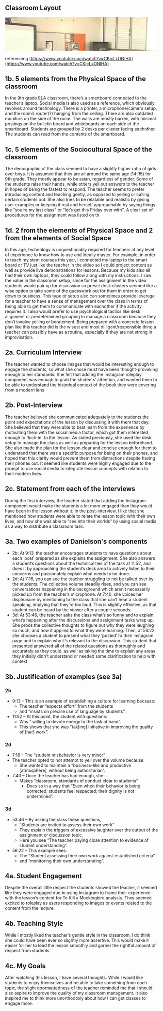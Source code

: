 ## Classroom Layout
![](/extras/class_layout.png)

referencing [https://www.youtube.com/watch?v=CKjcLxONIHA](https://www.youtube.com/watch?v=CKjcLxONIHA)

## 1b. 5 elements from the Physical Space of the classroom 
In the 9th grade ELA classroom, there’s a smartboard connected to the teacher’s laptop. Social media is also used as a reference, which obviously revolves around technology. There is a printer, a microphone/camera setup, and the room’s router(?) hanging from the ceiling. There are also outdated monitors on the side of the room. The walls are mostly barren, with minimal postings on the bulletin board and whiteboards on each side of the smartboard. Students are grouped by 2 desks per cluster facing eachother. The students can read from the contents of the smartboard.  

## 1c. 5 elements of the Sociocultural Space of the classroom 
The demographic of the class seemed to have a slightly higher ratio of girls over boys. It is assumed that they are all around the same age (14-15) for 9th grade. They mostly appear to be asian, regardless of gender. Some of the students raise their hands, while others yell out answers to the teacher in hopes of being the fastest to respond. The teacher seems to prefer introducing content and teaching gently, as opposed to yelling or calling certain students out. She also tries to be relatable and realistic by giving user examples or keeping it real and herself approachable by saying things like "you’re my last class" or "let’s get this Friday over with". A clear set of procedures for the assignment was listed on th

## 1d. 2 from the elements of Physical Space and 2 from the elements of Social Space 
In this age, technology is unquestionably required for teachers at any level of experience to know how to use and ideally master. For example, in order to teach my stem courses this year, I connected my laptop to the smart board or TV just like the teacher in the video so I could project content as well as provide live demonstrations for lessons. Because my kids also all had their own laptops, they could follow along with my instructions. I saw the value in the classroom setup, since for the assignment in the video students would pair up for discussion so preset desk clusters seemed like a wise option to take some of the guesswork out for them in order to get down to business. This type of setup also can sometimes provide leverage for a teacher to have a sense of management over the class in terms of being able to get them to communicate with eachother if the activity requires it. I also would prefer to use psychological tactics like desk alignment or predetermined grouping to manage a classroom because they don’t involve yelling or beratement. Being prepared with a concrete lesson plan like this teacher did is the wisest and most dilligent/responsible thing a teacher can possibly have as a routine, especially if they are not strong in improvisation.

## 2a. Curriculum Interview 
The teacher wanted to choose images that would be interesting enough to engage the students, so what she chose must have been thought-provoking enough to her standards. She felt that adding the Instagram roleplay component was enough to grab the students’ attention, and wanted them to be able to understand the historical context of the book they were covering from a modern lens.

## 2b. Post-Interview 
The teacher believed she communicated adequately to the students the point and expectations of the lesson by discussing it with them that day. She believed that they were able to best learn from the experience by motivating them with the social media factor, which got them interested enough to 'lock-in' to the lesson. As stated previously, she used the desk setup to manage the class as well as preparing for the lesson beforehand. She also made the plan for the lesson clear and concise enough for them to understand that there was a specific purpose for being on their phones, and hoped that this clarity would prevent them from distractions despite having their phones out. It seemed like students were highly engaged due to the prompt to use social media to integrate lesson concepts with relation to their modern lives.

## 2c. Statement from each of the interviews 
During the first interview, the teacher stated that adding the Instagram component would make the students a lot more engaged than they would have been in the lesson without it. In the post-interview, I like that she mentioned how students were able to relate the lesson topic with their own lives, and how she was able to "see into their worlds" by using social media as a way to distribute a classroom task.  

## 3a. Two examples of Danielson's components  
* 2b: At 9:13, the teacher encourages students to have questions about each ‘post’ prepared as she explains the assignment. She also answers a student’s questions about the technicalities of the task at 11:52, and does it by approaching the student’s desk area to actively listen to their concerns and passionately explain what needs to be done.  
* 2d: At 7:16, you can see the teacher struggling to not be talked over by the students. The collective volume steadily rises, and you can see conversations happening in the background which aren’t necessarily picked up from the teacher’s microphone. At 7:40, she voices her displeasure by mentioning to the class that she can’t hear a student speaking, implying that they’re too loud. This is slightly effective, as that student can be heard by the viewer after a couple seconds.  
* 3d: At 53:46, the teacher asks the class what’s so funny and to explain what’s happening after the discussions and assignment tasks wrap up. She prods the collective thoughts to figure out why they were laughing so much, and how it applied to what they were learning. Then, at 56:22 she chooses a student to present what they ‘posted’ to their instagram page and to explain why it’s relevant to the discussion. This student that presented answered all of the related questions as thoroughly and accurately as they could, as well as taking the time to explain any areas they initially didn't understand or needed some clarification to help with context.  

## 3b. Justification of examples (see 3a)  

### 2b  
* 9:13 – This is an example of establishing a culture for learning because:  
    * The teacher “expects effort” from the students  
    * and “insists on precise use of language by students”.  
* 11:52 – At this point, the student with questions:  
    * Was “ willing to devote energy to the task at hand”.  
    * This shows that she was “tak\[ing] initiative in improving the quality of \[her] work”.  
### 2d  
* 7:16 – The “student misbehavior is very minor”  
* The teacher opted to not attempt to yell over the volume because:  
    * She wanted to maintain a “business-like and productive \[atmosphere], without being authoritarian”.  
* 7:40 – Once the teacher has had enough, she:  
    * Makes “classroom, standards of conduct clear to students”  
        * Does so in a way that “Even when their behavior is being corrected, students feel respected; their dignity is not undermined”.  
### 3d  
* 53:46 – By asking the class these questions,  
    * “Students are invited to assess their own work”  
    * They explain the triggers of excessive laughter over the output of the assignment or discussion topic.  
    * Here you see “The teacher paying close attention to evidence of student understanding”.  
* 56:22 – This example sees:
    * The “Student assessing their own work against established criteria”  
    * and “monitoring their own understanding”.


## 4a. Student Engagement
Despite the overall little respect the students showed the teacher, it seemed like they were engaged due to using Instagram to frame their experience with the lesson’s content for To Kill a Mockingbird analysis. They seemed excited to roleplay as users responding to images or events related to the content from the lecture.

## 4b. Teaching Style
While I mostly liked the teacher’s gentle style in the classroom, I do think she could have been ever so slightly more assertive. This would make it easier for her to lead the lesson smoothly and garner the rightful amount of respect from students.

## 4c. My Goals 
After watching this lesson, I have several thoughts. While I would like students to enjoy themselves and be able to take something from each topic, the slight doormattedness of the teacher reminded me that I should also aspire to improve the quality of my classroom management. It also inspired me to think more unorthodoxly about how I can get classes to engage more. 

<!-- ## Walkthrough videos

BowFolios is intended as a model of how an ICS 314 project could be organized and executed. Here are videos that walk you through various aspects of the system:

* [BowFolios Part 1: Application Overview (5 min)](https://www.youtube.com/watch?v=gr55MMWD8ok)
* [BowFolios Part 2: Application Structure and Control Flow (14 min)](https://www.youtube.com/watch?v=LYh06HSYv54)
* [BowFolios Part 3: Data Model, Data Initialization, Publications and Subscriptions (22 min)](https://www.youtube.com/watch?v=2F2Cw5Ipubc)
* [BowFolios Part 4: Forms and Next.js Methods (20 min)](https://www.youtube.com/watch?v=5qim9mXpbTM)
* [BowFolios Part 5: Loading data using Assets (8 min)](https://www.youtube.com/watch?v=NzrTzBPCJPo)
* [BowFolios Part 6: Design Patterns in BowFolios (22 min)](https://www.youtube.com/watch?v=yP-t44HBCPQ)
* [BowFolios Part 7: End-to-End testing in BowFolios (24 min)](https://www.youtube.com/watch?v=B8TSiCLBeaA)
-->

